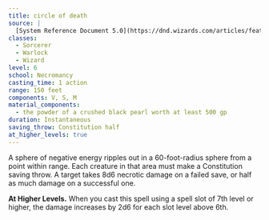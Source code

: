 ```yaml
---
title: circle of death
source: |
  [System Reference Document 5.0](https://dnd.wizards.com/articles/features/systems-reference-document-srd)
classes:
  - Sorcerer
  - Warlock
  - Wizard
level: 6
school: Necromancy
casting_time: 1 action
range: 150 feet
components: V, S, M
material_components:
  - the powder of a crushed black pearl worth at least 500 gp
duration: Instantaneous
saving_throw: Constitution half
at_higher_levels: true
---
```


A sphere of negative energy ripples out in a 60-foot-radius sphere from a point within range. Each creature in that area must make a Constitution saving throw. A target takes 8d6 necrotic damage on a failed save, or half as much damage on a successful one.

**At Higher Levels.** When you cast this spell using a spell slot of 7th level or higher, the damage increases by 2d6 for each slot level above 6th.
